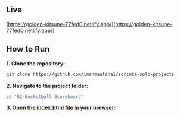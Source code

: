 ## Live
[https://golden-kitsune-77fed0.netlify.app/](https://golden-kitsune-77fed0.netlify.app/)

## How to Run

**1. Clone the repository:**
```bash
git clone https://github.com/imanmaulana1/scrimba-solo-projects
```

**2. Navigate to the project folder:**
```bash
cd '02-Basketball Scoreboard'
```

**3. Open the index.html file in your browser:**
